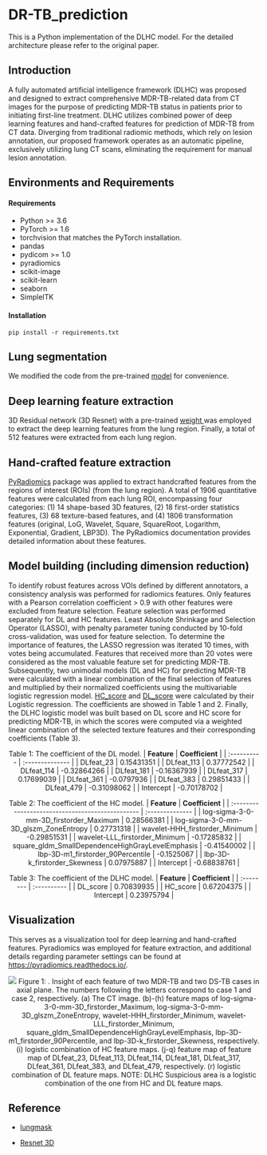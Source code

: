 # DR-TB_prediction

This is a Python implementation of the DLHC model. For the detailed architecture please refer to the original paper.

## Introduction&#x20;

A fully automated artificial intelligence framework (DLHC) was proposed and designed to extract comprehensive MDR-TB-related data from CT images for the purpose of predicting MDR-TB status in patients prior to initiating first-line treatment. DLHC utilizes combined power of deep learning features and hand-crafted features for prediction of MDR-TB from CT data. Diverging from traditional radiomic methods, which rely on lesion annotation, our proposed framework operates as an automatic pipeline, exclusively utilizing lung CT scans, eliminating the requirement for manual lesion annotation.&#x20;

## Environments and Requirements

#### Requirements

- Python >\= 3.6
- PyTorch >\= 1.6
- torchvision that matches the PyTorch installation.
- pandas
- pydicom >\= 1.0
- pyradiomics
- scikit-image
- scikit-learn
- seaborn
- SimpleITK

#### Installation

```Shell
pip install -r requirements.txt
```

## Lung segmentation

We modified the code from the pre-trained [model](https://github.com/JoHof/lungmask) for convenience.

## Deep learning feature extraction

3D Residual network (3D Resnet) with a pre-trained [weight ](https://pytorch.org/vision/main/models/generated/torchvision.models.video.r3d_18.html) was employed to extract the deep learning features from the lung region. Finally, a total of 512 features were extracted from each lung region.&#x20;

## Hand-crafted feature extraction
[PyRadiomics](http://PyRadiomics.readthedocs.io/en/latest/) package was applied to extract handcrafted features from the regions of interest (ROIs) (from the lung region). A total of 1906 quantitative features were calculated from each lung ROI, encompassing four categories: (1) 14 shape-based 3D features, (2) 18 first-order statistics features, (3) 68 texture-based features, and (4) 1806 transformation features (original, LoG, Wavelet, Square, SquareRoot, Logarithm, Exponential, Gradient, LBP3D). The PyRadiomics documentation provides detailed information about these features. 

## Model building (including dimension reduction)

To identify robust features across VOIs defined by different annotators, a consistency analysis was performed for radiomics features. Only features with a Pearson correlation coefficient > 0.9 with other features were excluded from feature selection. Feature selection was performed separately for DL and HC features. Least Absolute Shrinkage and Selection Operator (LASSO), with penalty parameter tuning conducted by 10-fold cross-validation, was used for feature selection. To determine the importance of features, the LASSO regression was iterated 10 times, with votes being accumulated. Features that received more than 20 votes were considered as the most valuable feature set for predicting MDR-TB. 
Subsequently, two unimodal models (DL and HC) for predicting MDR-TB were calculated with a linear combination of the final selection of features and multiplied by their normalized coefficients using the multivariable logistic regression model. [HC_score](https://latex.codecogs.com/png.image?\dpi{110}HC\_score=0.28566381*log\mbox{-}sigma\mbox{-}3\mbox{-}0\mbox{-}mm\mbox{-}3D\_firstorder\_Maximum&plus;0.27731318*log\mbox{-}sigma\mbox{-}3\mbox{-}0\mbox{-}mm\mbox{-}3D\_glszm\_ZoneEntropy-0.29851531*wavelet\mbox{-}HHH\_firstorder\_Minimum-0.17285832*wavelet\mbox{-}LLL\_firstorder\_Minimum-0.41540002*square\_gldm\_SmallDependenceHighGrayLevelEmphasis-0.1525067*lbp\mbox{-}3D\mbox{-}m1\_firstorder\_90Percentile&plus;0.07975887*lbp\mbox{-}3D\mbox{-}k\_firstorder\_Skewness-0.68838761&space;) and [DL_score](https://latex.codecogs.com/png.image?\dpi{110}DL\_score=0.15431351*DLfeat\_23&plus;0.37772542*DLfeat\_113-0.32864266*DLfeat_114-0.16367939*DLfeat\_181&plus;0.17699039*DLfeat\_317-0.0797936*DLfeat\_361&plus;0.29851433*DLfeat\_383-0.31098062*DLfeat\_479-0.70178702) were calculated by their Logistic regression. The coefficients are showed in Table 1 and 2. 
Finally, the DLHC logistic model was built based on DL score and HC score for predicting MDR-TB, in which the scores were computed via a weighted linear combination of the selected texture features and their corresponding coefficients (Table 3). 


<div align="center">

Table 1: The coefficient of the DL model.
| **Feature** | **Coefficient** |
| :---------- | :-------------- |
| DLfeat_23   | 0.15431351      |
| DLfeat_113  | 0.37772542      |
| DLfeat_114  | -0.32864266     |
| DLfeat_181  | -0.16367939     |
| DLfeat_317  | 0.17699039      |
| DLfeat_361  | -0.0797936      |
| DLfeat_383  | 0.29851433      |
| DLfeat_479  | -0.31098062     |
| Intercept   | -0.70178702     |

</div>


<div align="center">

Table 2: The coefficient of the HC model.
| **Feature**                                      | **Coefficient** |
| :----------------------------------------------- | :-------------- |
| log-sigma-3-0-mm-3D_firstorder_Maximum           | 0.28566381      |
| log-sigma-3-0-mm-3D_glszm_ZoneEntropy            | 0.27731318      |
| wavelet-HHH_firstorder_Minimum                   | -0.29851531     |
| wavelet-LLL_firstorder_Minimum                   | -0.17285832     |
| square_gldm_SmallDependenceHighGrayLevelEmphasis | -0.41540002     |
| lbp-3D-m1_firstorder_90Percentile                | -0.1525067      |
| lbp-3D-k_firstorder_Skewness                     | 0.07975887      |
| Intercept                                        | -0.68838761     |

</div>

<div align="center">

Table 3: The coefficient of the DLHC model.
| **Feature**                                      | **Coefficient** |
| :-------- | :---------- |
| DL_score | 0.70839935 |
| HC_score | 0.67204375 |
| Intercept | 0.23975794 |

</div>


## Visualization
This serves as a visualization tool for deep learning and hand-crafted features. Pyradiomics was employed for feature extraction, and additional details regarding parameter settings can be found at https://pyradiomics.readthedocs.io/.

<div align="center">

![](https://github.com/qbingjiang/DR-TB_prediction/blob/main/visualization/feature%20mapping.png)
Figure 1: . Insight of each feature of two MDR-TB and two DS-TB cases in axial plane. The numbers following the letters correspond to case 1 and case 2, respectively.
(a) The CT image. 
(b)-(h) feature maps of log-sigma-3-0-mm-3D_firstorder_Maximum, log-sigma-3-0-mm-3D_glszm_ZoneEntropy, wavelet-HHH_firstorder_Minimum, wavelet-LLL_firstorder_Minimum, square_gldm_SmallDependenceHighGrayLevelEmphasis, lbp-3D-m1_firstorder_90Percentile, and lbp-3D-k_firstorder_Skewness, respectively. 
(i) logistic combination of HC feature maps. 
(j-q) feature map of feature map of DLfeat_23, DLfeat_113, DLfeat_114, DLfeat_181, DLfeat_317, DLfeat_361, DLfeat_383, and DLfeat_479, respectively. 
(r) logistic combination of DL feature maps.
NOTE: DLHC Suspicious area is a logistic combination of the one from HC and DL feature maps. 
  
</div>


## Reference

- [lungmask](https://github.com/JoHof/lungmask)

- [Resnet 3D](https://pytorch.org/vision/main/models/generated/torchvision.models.video.r3d_18.html)

###
